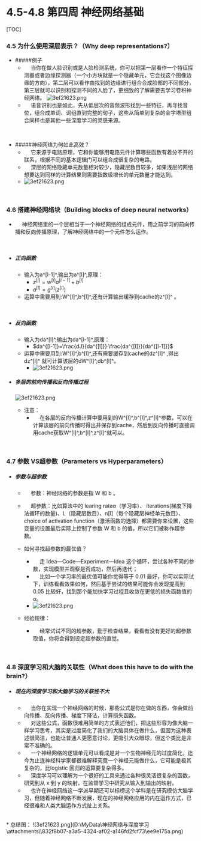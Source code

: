 # 4.5-4.8 第四周 神经网络基础
[TOC]

### 4.5 为什么使用深层表示？（Why deep representations?）
* #####例子
	* &emsp; 当你在做人脸识别或是人脸检测系统，你可以把第一层看作一个特征探测器或者边缘探测器（一个小方块就是一个隐藏单元，它会找这个图像边缘的方向），第二层可以看作由找到的边缘进行组合合成脸部的不同部分，第三层就可以识别和探测不同的人脸了，更细致的了解需要去学习卷积神经网络。
	![3ef21623.png](D:\MyData\神经网络与深度学习\attachments\832f8b07-a3a5-4324-af02-a146fd2fcf73\d71855c2.png)
	* &emsp; 语音识别也是如此，先从低层次的音频波形找到一些特征，再寻找音位，组合成单词、词组直到完整的句子，这些从简单到复杂的金字塔型组合同样也是其他一些深度学习的灵感来源。
<br>

* #####神经网络为何如此高效？
	*  &emsp; 它来源于电路原理，它和你能够用电路元件计算哪些函数有着分不开的联系，根据不同的基本逻辑门可以组合成很复杂的电路。
	* &emsp; 深层的网络隐藏单元数量相对较少，隐藏层数目较多，如果浅层的网络想要达到同样的计算结果则需要指数级增长的单元数量才能达到。
	* ![3ef21623.png](D:\MyData\神经网络与深度学习\attachments\832f8b07-a3a5-4324-af02-a146fd2fcf73\18242b12.png)

<br>

### 4.6 搭建神经网络块（Building blocks of deep neural networks）
* &emsp; 神经网络里的一个层相当于一个神经网络的组成元件，用之前学习的前向传播和反向传播原理，了解神经网络中的一个元件怎么运作。

<br>

* ##### 正向函数
	* 输入为a^[l-1]^,输出为a^[l]^,原理：
		* $z^{[l]}=w^{[l]}a^{[l-1]}+b^{[l]}$
		* $a^{[l]}=g^{[l]}(z^{[l]})$
	* 运算中需要用到:W^[l]^,b^[l]^,还有计算输出缓存到cache的z^[l]^ 。
<br>

* ##### 反向函数
	* 输入为da^[l]^,输出为da^[l-1]^,原理：
		* $da^{[l-1]}=\frac{dJ}{da^{[l]}}·\frac{da^{[l]}}{da^{[l-1]}}$
	* 运算中需要用到:W^[l]^,b^[l]^,还有需要缓存到cache的dz^[l]^ ,得出dz^[l]^ 就可计算该层的dW^[l]^,db^[l]^。
		* ![3ef21623.png](D:\MyData\神经网络与深度学习\attachments\832f8b07-a3a5-4324-af02-a146fd2fcf73\a858b26b.png)

* ##### 多层的前向传播和反向传播过程
	![3ef21623.png](D:\MyData\神经网络与深度学习\attachments\\832f8b07-a3a5-4324-af02-a146fd2fcf73\6003dfcc.png)
    * 注意：
    	* &emsp; 在各层的反向传播计算中要用到的W^[l]^,b^[l]^,z^[l]^参数，可以在计算该层的前向传播时得出并保存到cache，然后到反向传播时直接调用cache获取W^[l]^,b^[l]^,z^[l]^就可以。
<br>

### 4.7 参数 VS超参数（Parameters vs Hyperparameters）

* ##### 参数与超参数
	* &emsp; 参数：神经网络的参数是指 W 和 b 。
	* &emsp; 超参数：比如算法中的 learing rateα（学习率）、 iterations(梯度下降法循环的数量)、L（隐藏层数目）、n[l]（每个隐藏层神经单元数目）、choice of activation function（激活函数的选择）都需要你来设置，这些变量的设置最后实际上控制了参数 W 和 b 的值，所以它们被称作超参数。
	
    * 如何寻找超参数的最优值？
    	* &emsp; 走 Idea—Code—Experiment—Idea 这个循环，尝试各种不同的参数，实现模型并观察是否成功，然后再迭代；
    	* &emsp; 比如一个学习率的最优值可能你觉得等于 0.01 最好，你可以实际试下，训练看看效果如何，然后基于尝试的结果可能你会发现提高到 0.05 比较好，找到那个能加快学习过程且收敛在更低的损失函数值的α。
    	* ![3ef21623.png](D:\MyData\神经网络与深度学习\attachments\832f8b07-a3a5-4324-af02-a146fd2fcf73\4a01c85f.png)	
    	
    * 经验规律：
    	* &emsp; 经常试试不同的超参数，勤于检查结果，看看有没有更好的超参数取值，你将会得到设定超参数的直觉。
<br>


### 4.8 深度学习和大脑的关联性（What does this have to do with the brain?）
* ##### 现在的深度学习和大脑学习的关联性不大
	* &emsp; 当你在实现一个神经网络的时候，那些公式是你在做的东西，你会做前向传播、反向传播、梯度下降法，计算损失函数。
	* &emsp; 对这些公式，函数很难用简单的方式表述他们，把这些形容为像大脑一样学习思考，其实是过度简化了我们的大脑具体在做什么，但因为这种表述很简洁，也能让普通人更愿意讨论，更吸引大众眼球，但这个类比是非常不准确的。
	* &emsp; 一个神经网络的逻辑单元可以看成是对一个生物神经元的过度简化，迄今为止连神经科学家都很难解释究竟一个神经元能做什么，它可能是极其复杂的，比logistic 回归的运算要复杂得多。
	* &emsp; 深度学习可以理解为一个很好的工具来通过各种很灵活很复杂的函数，研究到从 x 到 y 的映射，在监督学习中研究从输入到输出的映射。
	* &emsp; 也许在神经网络这一学派早期还可以标榜这个学科是在研究模仿大脑学习，但随着神经网络不断发展，现在的神经网络应用的内在运作方式，已经很难和人类大脑运作方式扯上关系。
<br>
	* 总结图：
		![3ef21623.png](D:\MyData\神经网络与深度学习\attachments\\832f8b07-a3a5-4324-af02-a146fd2fcf73\ee9e175a.png)